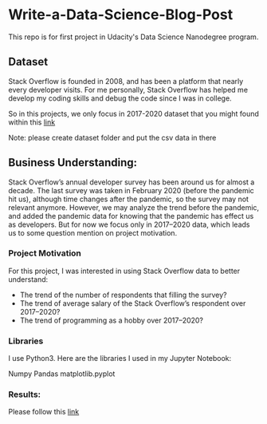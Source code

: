 # Write-a-Data-Science-Blog-Post
This repo is for first project in Udacity's  Data Science Nanodegree program.

## Dataset
Stack Overflow is founded in 2008, and has been a platform that nearly every developer visits. For me personally, Stack Overflow has helped me develop my coding skills and debug the code since I was in college.

So in this projects, we only focus in 2017-2020 dataset that you might found within this [link](https://insights.stackoverflow.com/survey)

Note: please create dataset folder and put the csv data in there

## Business Understanding:
Stack Overflow’s annual developer survey has been around us for almost a decade. The last survey was taken in February 2020 (before the pandemic hit us), although time changes after the pandemic, so the survey may not relevant anymore. However, we may analyze the trend before the pandemic, and added the pandemic data for knowing that the pandemic has effect us as developers. But for now we focus only in 2017–2020 data, which leads us to some question mention on project motivation.

### Project Motivation
For this project, I was interested in using Stack Overflow data to better understand:
- The trend of the number of respondents that filling the survey?
- The trend of average salary of the Stack Overflow’s respondent over 2017–2020?
- The trend of programming as a hobby over 2017–2020?

### Libraries
I use Python3. Here are the libraries I used in my Jupyter Notebook:

Numpy
Pandas
matplotlib.pyplot


### Results:
Please follow this [link](https://australianapp.medium.com/stackoverflow-developer-surveys-2017-2020-b360184e8772)